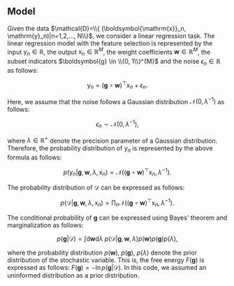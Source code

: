 ## Model

Given the data $\mathcal{D}=\\{ (\boldsymbol{\mathrm{x}}_n, \mathrm{y}_n)|n=1,2,..., N\\}$, we consider a linear regression task. The linear regression model with the feature selection is represented by the input $\mathrm{y}_n \in \mathbb{R}$, the output $\boldsymbol{\mathrm{x}}_n \in \mathbb{R}^{M}$, the weight coefficients $\boldsymbol{w} \in \mathbb{R}^{M}$, the subset indicators $\boldsymbol{g} \in \\{0, 1\\}^{M}$ and the noise $\epsilon_n \in \mathbb{R}$ as follows:

$$
\mathrm{y}_n = (\boldsymbol{g} \circ \boldsymbol{w})^{\top}\boldsymbol{\mathrm{x}}_n + \epsilon_n.
$$

Here, we assume that the noise follows a Gaussian distribution $\mathcal{N}(0, \lambda^{-1})$ as follows:

$$
\epsilon_n \sim \mathcal{N}(0, \lambda^{-1}),
$$

where $\lambda \in \mathbb{R}^{+}$ denote the precision parameter of a Gaussian distribution. Therefore, the probability distribution of $\mathrm{y}_n$ is represented by the above formula as follows:

$$
p(\mathrm{y}_n|\boldsymbol{g}, \boldsymbol{w}, \lambda, \boldsymbol{\mathrm{x}}_n) = \mathcal{N}\left ((\boldsymbol{g} \circ \boldsymbol{w})^{\top}\boldsymbol{\mathrm{x}}_n, \lambda^{-1} \right).
$$

The probability distribution of $\mathcal{D}$ can be expressed as follows:

$$
p(\mathcal{D}|\boldsymbol{g}, \boldsymbol{w}, \lambda, \boldsymbol{\mathrm{x}}_n) = \prod_n{\mathcal{N}\left ((\boldsymbol{g} \circ \boldsymbol{w})^{\top}\boldsymbol{\mathrm{x}}_n, \lambda^{-1} \right)}.
$$

The conditional probability of $\boldsymbol{g}$ can be expressed using Bayes' theorem and marginalization as follows:

$$
p(\boldsymbol{g} | \mathcal{D}) = \int \mathrm{d} \boldsymbol{w} \mathrm{d} \lambda \ p(\mathcal{D}|\boldsymbol{g}, \boldsymbol{w}, \lambda)p(\boldsymbol{w})p(\boldsymbol{g})p(\lambda),
$$

where the probability distribution $p(\boldsymbol{w})$, $p(\boldsymbol{g})$, $p(\lambda)$ denote the prior distribution of the stochastic variable. This is, the free energy $F(\boldsymbol{g})$ is expressed as follows: $F(\boldsymbol{g}) = -\ln{p(\boldsymbol{g} | \mathcal{D})}$. In this code, we assumed an uninformed distribution as a prior distribution.



